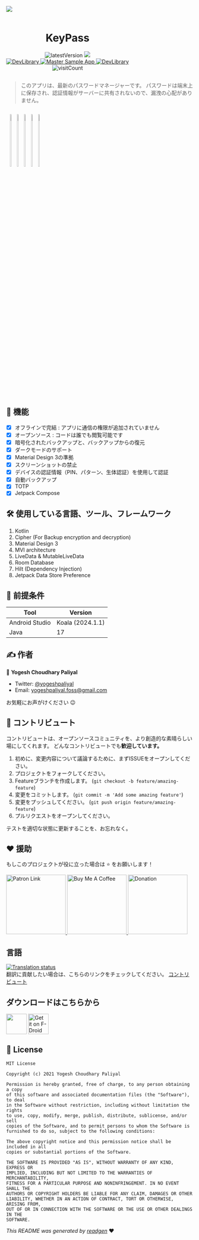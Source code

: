 ![](cover.jpeg)

<div style="display: inline-block"  align="center">
<h1>KeyPass</h1>
<p>
<img src="https://img.shields.io/github/v/release/yogeshpaliyal/KeyPass?style=for-the-badge" alt="latestVersion">
  <a href="https://f-droid.org/en/packages/com.yogeshpaliyal.keypass">
<img src="https://img.shields.io/f-droid/v/com.yogeshpaliyal.keypass?style=for-the-badge" />
</a>
<br />
<a href="https://devlibrary.withgoogle.com/products/android/repos/yogeshpaliyal-KeyPass">
<img src="https://img.shields.io/badge/Part%20of-DevLibrary-9cf?color=4285F4&logoColor=4285F4&logo=google&style=for-the-badge" alt="DevLibrary">
</a>


 <a href="https://github.com/yogeshpaliyal/KeyPass/releases/download/latest-master/app-staging-debug.apk">
<img src="https://img.shields.io/badge/Master-master?color=7885FF&label=Sample%20App&logo=android&style=for-the-badge" alt="Master Sample App">
</a>

<a href="https://raw.githack.com/yogeshpaliyal/KeyPass/reports/ruler/productionRelease/report.html">
<img src="https://img.shields.io/badge/App%20Size-Report-9cf?color=f39c12&style=for-the-badge" alt="DevLibrary">
</a>
<br />

<img src="https://hits.seeyoufarm.com/api/count/incr/badge.svg?url=https%3A%2F%2Fgithub.com%2Fyogeshpaliyal%2FKeyPass&count_bg=%2379C83D&title_bg=%23555555&title=hits&style=for-the-badge%22" alt="visitCount">
</p>
</div>


> このアプリは、最新のパスワードマネージャーです。
パスワードは端末上に保存され、認証情報がサーバーに共有されないので、漏洩の心配がありません。


<div style="display: inline-block"  align="center">

<img src ="https://github.com/yogeshpaliyal/KeyPass/blob/master/fastlane/metadata/android/en-US/images/phoneScreenshots/1.png?raw=true" width="19%"/><img src ="https://github.com/yogeshpaliyal/KeyPass/blob/master/fastlane/metadata/android/en-US/images/phoneScreenshots/2.png?raw=true" width="19%"/><img src ="https://github.com/yogeshpaliyal/KeyPass/blob/master/fastlane/metadata/android/en-US/images/phoneScreenshots/3.png?raw=true" width="19%"/><img src ="https://github.com/yogeshpaliyal/KeyPass/blob/master/fastlane/metadata/android/en-US/images/phoneScreenshots/4.png?raw=true" width="19%"/><img src ="https://github.com/yogeshpaliyal/KeyPass/blob/master/fastlane/metadata/android/en-US/images/phoneScreenshots/5.png?raw=true" width="19%"/>
</div>


## 🤩 機能
- [x] オフラインで完結 : アプリに通信の権限が追加されていません
- [x] オープンソース : コードは誰でも閲覧可能です
- [x] 暗号化されたバックアップと、バックアップからの復元
- [x] ダークモードのサポート
- [x] Material Design 3の準拠
- [x] スクリーンショットの禁止
- [x] デバイスの認証情報（PIN、パターン、生体認証）を使用して認証
- [x] 自動バックアップ
- [x] TOTP
- [x] Jetpack Compose

## 🛠️ 使用している言語、ツール、フレームワーク
1. Kotlin
2. Cipher (For Backup encryption and decryption)
3. Material Design 3
4. MVI architecture
5. LiveData & MutableLiveData
6. Room Database
7. Hilt (Dependency Injection)
8. Jetpack Data Store Preference


## 🧰 前提条件
| Tool           | Version          |
|----------------|------------------|
| Android Studio | Koala (2024.1.1) |
| Java           | 17               |


## ✍️ 作者

👤 **Yogesh Choudhary Paliyal**

* Twitter: <a href="https://twitter.com/yogeshpaliyal" target="_blank">@yogeshpaliyal</a>
* Email: yogeshpaliyal.foss@gmail.com

お気軽にお声がけください 😉

## 🤝 コントリビュート

コントリビュートは、オープンソースコミュニティを、より創造的な素晴らしい場にしてくれます。
どんなコントリビュートでも**歓迎しています。**

1. 初めに、変更内容について議論するために、まずISSUEをオープンしてください。
1. プロジェクトをフォークしてください。
1. Featureブランチを作成します。 (`git checkout -b feature/amazing-feature`)
1. 変更をコミットします。 (`git commit -m 'Add some amazing feature'`)
1. 変更をプッシュしてください。 (`git push origin feature/amazing-feature`)
1. プルリクエストをオープンしてください。

テストを適切な状態に更新することを、お忘れなく。

## ❤ 援助

もしこのプロジェクトが役に立った場合は ⭐️ をお願いします！

<a href="https://www.patreon.com/yogeshpaliyal">
  <img alt="Patron Link" src="https://c5.patreon.com/external/logo/become_a_patron_button@2x.png" width="160"/>
</a>

<a href="https://www.buymeacoffee.com/yogeshpaliyal" target="_blank">
    <img src="https://cdn.buymeacoffee.com/buttons/v2/default-yellow.png" alt="Buy Me A Coffee" width="160">
</a>

<a href="https://www.paypal.me/yogeshpaliyal" target="_blank">
    <img src="https://www.paypalobjects.com/en_US/i/btn/btn_donateCC_LG.gif" alt="Donation" width="160">
</a>

## 言語
[![Translation status](https://hosted.weblate.org/widgets/keypass/-/keypass/horizontal-auto.svg)](https://hosted.weblate.org/engage/keypass/)    
翻訳に貢献したい場合は、こちらのリンクをチェックしてください。 [コントリビュート](https://hosted.weblate.org/projects/keypass/keypass/)

## ダウンロードはこちらから
<a href='https://play.google.com/store/apps/details?id=com.yogeshpaliyal.keypass'><img align='center' height='55' src='./icons/google_play_badge.png'></a>
<a href='https://f-droid.org/en/packages/com.yogeshpaliyal.keypass/'><img align='center' alt='Get it on F-Droid' src='./icons/fdroid_badge.png' height="55"/></a>

## 📝 License

```
MIT License

Copyright (c) 2021 Yogesh Choudhary Paliyal

Permission is hereby granted, free of charge, to any person obtaining a copy
of this software and associated documentation files (the "Software"), to deal
in the Software without restriction, including without limitation the rights
to use, copy, modify, merge, publish, distribute, sublicense, and/or sell
copies of the Software, and to permit persons to whom the Software is
furnished to do so, subject to the following conditions:

The above copyright notice and this permission notice shall be included in all
copies or substantial portions of the Software.

THE SOFTWARE IS PROVIDED "AS IS", WITHOUT WARRANTY OF ANY KIND, EXPRESS OR
IMPLIED, INCLUDING BUT NOT LIMITED TO THE WARRANTIES OF MERCHANTABILITY,
FITNESS FOR A PARTICULAR PURPOSE AND NONINFRINGEMENT. IN NO EVENT SHALL THE
AUTHORS OR COPYRIGHT HOLDERS BE LIABLE FOR ANY CLAIM, DAMAGES OR OTHER
LIABILITY, WHETHER IN AN ACTION OF CONTRACT, TORT OR OTHERWISE, ARISING FROM,
OUT OF OR IN CONNECTION WITH THE SOFTWARE OR THE USE OR OTHER DEALINGS IN THE
SOFTWARE.
```

_This README was generated by [readgen](https://github.com/theapache64/readgen)_ ❤
